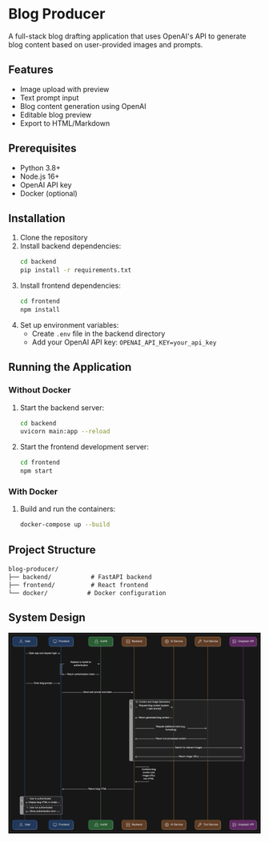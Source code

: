 # Blog Producer

A full-stack blog drafting application that uses OpenAI's API to generate blog content based on user-provided images and prompts.

## Features

- Image upload with preview
- Text prompt input
- Blog content generation using OpenAI
- Editable blog preview
- Export to HTML/Markdown

## Prerequisites

- Python 3.8+
- Node.js 16+
- OpenAI API key
- Docker (optional)

## Installation

1. Clone the repository
2. Install backend dependencies:
   ```bash
   cd backend
   pip install -r requirements.txt
   ```
3. Install frontend dependencies:
   ```bash
   cd frontend
   npm install
   ```
4. Set up environment variables:
   - Create `.env` file in the backend directory
   - Add your OpenAI API key: `OPENAI_API_KEY=your_api_key`

## Running the Application

### Without Docker

1. Start the backend server:
   ```bash
   cd backend
   uvicorn main:app --reload
   ```

2. Start the frontend development server:
   ```bash
   cd frontend
   npm start
   ```

### With Docker

1. Build and run the containers:
   ```bash
   docker-compose up --build
   ```

## Project Structure

```
blog-producer/
├── backend/           # FastAPI backend
├── frontend/          # React frontend
└── docker/           # Docker configuration
```

## System Design

![System Design](./system_design.png)